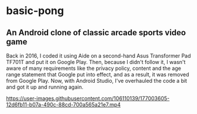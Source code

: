 # basic-pong
## An Android clone of classic arcade sports video game

Back in 2016, I coded it using Aide on a second-hand Asus Transformer Pad TF701T and put it on Google Play. Then, because I didn't follow it, I wasn't aware of many requirements like the privacy policy, content and the age range statement that Google put into effect, and as a result, it was removed from Google Play.
Now, with Android Studio, I've overhauled the code a bit and got it up and running again.

https://user-images.githubusercontent.com/106110139/177003605-12d6fb11-b07a-490c-88cd-700a565a21e7.mp4

